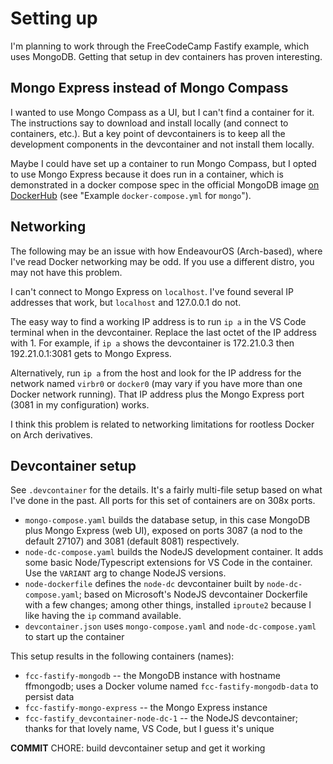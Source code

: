 # Setting up

I'm planning to work through the FreeCodeCamp Fastify example, which uses MongoDB. Getting that setup in dev containers has proven interesting.

## Mongo Express instead of Mongo Compass

I wanted to use Mongo Compass as a UI, but I can't find a container for it. The instructions say to download and install locally (and connect to containers, etc.). But a key point of devcontainers is to keep all the development components in the devcontainer and not install them locally.

Maybe I could have set up a container to run Mongo Compass, but I opted to use Mongo Express because it does run in a container, which is demonstrated in a docker compose spec in the official MongoDB image [on DockerHub](https://hub.docker.com/_/mongo) (see "Example `docker-compose.yml` for `mongo`").

## Networking

The following may be an issue with how EndeavourOS (Arch-based), where I've read Docker networking may be odd. If you use a different distro, you may not have this problem.

I can't connect to Mongo Express on `localhost`. I've found several IP addresses that work, but `localhost` and 127.0.0.1 do not. 

The easy way to find a working IP address is to run `ip a` in the VS Code terminal when in the devcontainer. Replace the last octet of the IP address with 1. For example, if `ip a` shows the devcontainer is 172.21.0.3 then 192.21.0.1:3081 gets to Mongo Express.

Alternatively, run `ip a` from the host and look for the IP address for the network named `virbr0` or `docker0` (may vary if you have more than one Docker network running). That IP address plus the Mongo Express port (3081 in my configuration) works. 

I think this problem is related to networking limitations for rootless Docker on Arch derivatives. 

## Devcontainer setup

See `.devcontainer` for the details. It's a fairly multi-file setup based on what I've done in the past. All ports for this set of containers are on 308x ports.

- `mongo-compose.yaml` builds the database setup, in this case MongoDB plus Mongo Express (web UI), exposed on ports 3087 (a nod to the default 27107) and 3081 (default 8081) respectively.
- `node-dc-compose.yaml` builds the NodeJS development container. It adds some basic Node/Typescript extensions for VS Code in the container. Use the `VARIANT` arg to change NodeJS versions.
- `node-dockerfile` defines the `node-dc` devcontainer built by `node-dc-compose.yaml`; based on Microsoft's NodeJS devcontainer Dockerfile with a few changes; among other things, installed `iproute2` because I like having the `ip` command available.
- `devcontainer.json` uses `mongo-compose.yaml` and `node-dc-compose.yaml` to start up the container

This setup results in the following containers (names):

- `fcc-fastify-mongodb` -- the MongoDB instance with hostname ffmongodb; uses a Docker volume named `fcc-fastify-mongodb-data` to persist data
- `fcc-fastify-mongo-express` -- the Mongo Express instance
- `fcc-fastify_devcontainer-node-dc-1` -- the NodeJS devcontainer; thanks for that lovely name, VS Code, but I guess it's unique

**COMMIT** CHORE: build devcontainer setup and get it working